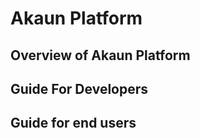 # Akaun Platform

## Overview of Akaun Platform


## Guide For Developers


## Guide for end users

